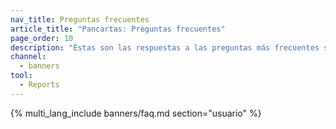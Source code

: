 ```yaml
---
nav_title: Preguntas frecuentes
article_title: "Pancartas: Preguntas frecuentes"
page_order: 10
description: "Éstas son las respuestas a las preguntas más frecuentes sobre los Banners en Braze."
channel:
  - banners
tool:
  - Reports
---
```


{% multi_lang_include banners/faq.md section="usuario" %}